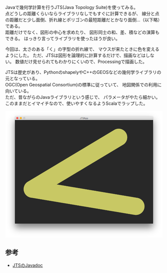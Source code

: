 Javaで幾何学計算を行うJTS(Java Topology Suite)を使ってみる。  
点どうしの距離くらいならライブラリなしでもすぐに計算できるが、
線分と点の距離だと少し面倒、折れ線とポリゴンの最短距離だとかなり面倒…（以下略）である。  
距離だけでなく、図形の中心を求めたり、
図形同士の和、差、積などの演算もできる。
はっきり言ってライブラリを使ったほうが良い。

今回は、太さのある「く」の字型の折れ線で、
マウスが来たときに色を変えるようにした。
ただ、JTSは図形を論理的に計算するだけで、描画などはしない。
数値だけ見せられてもわかりにくいので、Processingで描画した。

JTSは歴史があり、PythonのshapelyやC++のGEOSなどの幾何学ライブラリの元となっている。  
OGC(Open Geospatial Consortium)の標準に従っていて、
地図関係での利用に向いている。  
ただ、昔ながらのJavaライブラリという感じで、
パラメータがやたら細かい。
このままだとイマイチなので、使いやすくなるようScalaでラップした。

![スクリーンショット](screenshot.png)

## 参考
- [JTSのJavadoc](http://www.vividsolutions.com/jts/javadoc/index.html)
